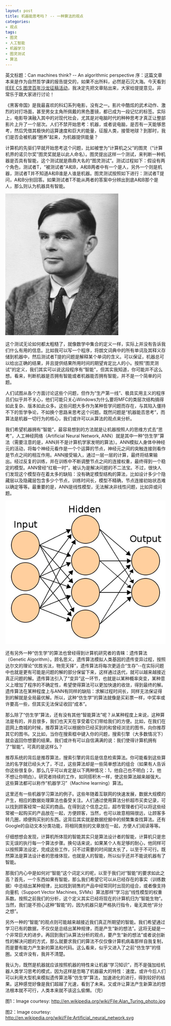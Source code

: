 ```yaml
---
layout: post
title: 机器能思考吗？ -- 一种算法的观点
categories:
- 观点
tags:
- 图灵
- 人工智能
- 机器学习
- 图灵测试
- 算法
---
```


英文标题：Can machines think? -- An algorithmic perspective
序：这篇文章本来是作为自然哲学课的报告提交的，如果不出所料，必然是石沉大海。今天看到[IEEE CS 图灵百年沙龙征稿活动](http://content.alphatown.com/discussion/753089/)，我决定先把文章贴出来，大家给提提意见。非常乐于跟大家进行讨论！

《黑客帝国》是我最喜欢的科幻系列电影，没有之一。影片中酷炫的武术动作、激烈的对打场面，甚至男女主角所佩戴的黑色墨镜，都已成为一段记忆的标签。实际上，电影导演融入其中的对现代社会，尤其是对电脑时代的种种思考才真正让整部影片上升了一个层次。人们不禁开始思考：机器，或者说电脑，是否有一天能够思考，然后凭借其极快的运算速度和巨大的能量，征服人类，接管地球？到那时，我们是否会被机器“圈养”起来，为机器提供能量？

计算机的先驱们早就开始思考这个问题，比如被誉为“计算机之父”的图灵（“计算机界的诺贝尔奖”图灵奖就是以此人命名）。图灵提出这样一个测试，来判断一种机器是否具有智能，这个测试就是鼎鼎大名的“图灵测试”。测试过程如下：假设有两个角色，测试者T，“被测试者”A和B，A和B两者中有一个是人，另外一个则是机器，测试者T并不知道A和B谁是人谁是机器。图灵测试按照如下进行：测试者T提问，A和B分别回答。如果测试者T不能从两者的答案中分辨出到底A和B那个是人，那么则认为机器具有智能。

![阿兰•图灵](/image/Alan_Turing_photo.jpg "图1 阿兰•图灵")

这个测试无论如何都太粗糙了，就像数学中集合的定义一样，实际上并没有告诉我们什么有用的信息。比如我可以写一个程序，将朗文词典中的所有单词及其释义存储到机器中，然后测试者T提的问题是解释某个单词的含义。可以保证，机器总可以给出正确的结果，并且提供结果所用时间的期望肯定比人的小。按照“图灵测试”的定义，我们其实可以说这段程序有“智能”，但其实我知道，你可能并不这么想。看来，判断机器是否拥有智能或者机器能否拥有智能，并不是一个简单的问题。

人们试图从各个方面讨论这些个问题，但作为“生产第一线”、极具实用主义的程序员们似乎并不关心，他们可能只关心Windows为什么要将MFC的类层次结构搞得如此复杂、版本如此众多。这些问题大多作为某种哲学问题而存在，与其陷入僵持不下的哲学争论，不如换个思路来思考这个问题。既然问题是“机器能否思考”，而算法是机器一切行为的核心，我们或许可以从算法的观点来分析。

我们希望机器拥有“智能”，最容易想到的方法就是让机器按照人的思维方式去“思考”，人工神经网络（Artificial Neural Network, ANN）就是其中一种“仿生学”算法（需要注意的是，ANN并不是计算机学家发明的算法）。ANN模拟人身体中神经元的活动，将每个神经元看作是一个个运算的节点，神经元之间的突触连接则看作是节点之间的相互作用。ANN接受输入，通过一层一层的计算，最终将结果输出。经过反复的训练，并在训练中不断调整节点之间的连接权重，最终得到一个稳定的模型。ANN曾经“红极一时”，被认为是解决问题的不二法宝。不过，很快人们发现这个模型存在着太多的缺陷：没有确定模型结构的算法，比如设计多少个隐藏层以及隐藏层包含多少个节点，训练时间长，模型不精确，节点连接初始状态难以确定等等。最重要的是，ANN是线性模型，无法解决非线性问题，比如异或问题。

![ANN模型](/image/ANN-model.jpg "图2 包含一个隐藏层（Hidden layer）的ANN模型")

还有另外一种“仿生学”的算法也曾经得到计算机研究者的青睐：遗传算法（Genetic Algorithm）。顾名思义，遗传算法模拟人类基因的遗传变异过程，按照达尔文的理论“优胜劣汰，物竞天择”，遗传算法将每次更适合“生存”--在实际问题中也就是更有可能是问题的解的部分保留下来，这样通过迭代，就可以越来越接近真正问题的解。遗传算法引入了“变异”这一环节，也就是以某种概率突变，某种意义上增加了程序的不确定性，希望使得算法可以更加快速的收敛，得到最终的解。遗传算法在某种程度上与ANN有同样的缺陷：求解过程时间长，同样无法保证得到的解就是全局最优解。所以，这种“仿生学”的算法就像是买彩票一样，中奖率或许要高一些，但其实无法保证收回“成本”。

那么除了“仿生学”算法，还有没有其他“智能算法”呢？从某种程度上来说，这种算法是有的，并且很多，我们也天天在享受着它们带给我们的方便。比如，在我们在逛网上商城的时候，推荐算法可以根据你已经买到的和曾经浏览的图书，向你推荐其它的图书。又比如，当你在搜索框中键入你的问题，搜索引擎（大多数情况下）就会返回你想要的结果。我们或许有可以自信满满的说：我们使得计算机拥有了“智能”。可真的是这样么？

推荐系统的背后是推荐算法，搜索引擎的背后是信息检索算法。你可能看到这些算法的名字就已经头大了，不过，这些算法却是一些简单想法的组合（如果有人告诉你这些很复杂，那么几乎可以肯定是以下两种情况：1，他自己也不明白；2，他不想让你明白）。研究者持续的工作，如同搭积木一样，使这些算法越来越强大。这些算法都可以称作“机器学习”（Machine learning）算法。

这里还有一些机器学习算法的例子。这些年随着互联网的快速发展，数据大规模的产生，相应的数据处理算法也备受关注。人们通过使用算法分析超市买卖记录，可以找到顾客经常一起买的商品。在得到这个信息之后，超市管理者们可以将这些经常被一起购买的产品放在一起，方便顾客，当然，也可以故意相隔很远，让顾客多转几圈，顺便购买别的东西。这背后其实就是数据挖掘中的频繁集查找算法。还有Google的自动文本分类功能，将相同类别的文章放在一起，方便人们阅读等等。

仔细想想会发现，计算机所体现的智能其实只是算法设计者的智能，计算机只是忠实无误的执行每一个算法步骤。换句话来说，如果某个人有足够的耐心，他同样可以按照算法设定，完成这些工作，只不过需要的时间就太长了，以至于不可行。既然算法是算法设计者的思维体现，也就是人的智能，所以似乎还并不能说机器有了智能。

那我们内心中是如何对“智能”这个词定义的呢，以至于我们对“智能”的要求如此之高？首先，一个东西如果有智能，那么我们希望它可以从已经存在的事实（训练数据）中总结出某种规律，比如找到销售的产品中经常同时出现的组合，或者像支持向量机（Support Vector Machines, SVMs）算法那样“学习出”线性模型的权重系数。按照之前我们的分析，这个定义其实已经将现在的计算机归为“智能生物”。当然，我们是不担心这种“智能”的，因为机器只是严格执行指令，毫无其他“非分之想”。

另外一种的“智能”的观点则可能越来越接近我们真正所期望的智能。我们希望通过学习已有的数据，不仅仅是总结出某种规律，而是产生“新的想法”。这将无疑是一个非常巨大的进步。再回到我们从算法分析的观点，要产生“新的想法”或者说创新性的解决问题的方式，那么就要求我们的算法不仅仅像计算机病毒那样自我复制，而是要有能力产生新的算法和代码。这么看来，似乎又进入了之前“仿生学”的怪圈。又或许没有，我并不清楚。

我认为，既然是机器就应该按照机器的特性来让机器“学习知识”，而不是强加给机器人类学习思考的模式，因为这样是忽略了机器最大的特性：速度。或许今后人们可以利用大型机来模拟遗传算法等“仿生学”算法，加速进化的进行，得到较好的结果。这种感觉好像是我们超越了光速，看到了未来。又或许让算法产生新算法的想法根本就不可行，人类本来就不该这么偷懒。（完）

图1：Image courtesy: http://en.wikipedia.org/wiki/File:Alan_Turing_photo.jpg

图2：Image courtesy: http://en.wikipedia.org/wiki/File:Artificial_neural_network.svg
